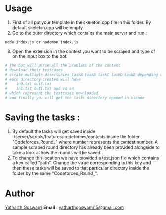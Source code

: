 # Usage
1. First of all put your template in the skeleton.cpp file in this folder. By default skeleton.cpp will be empty.
2. Go to the outer directory which contains the main server and run :
```
node index.js or nodemon index.js
```
3. Open the extension in the contest you want to be scraped and type cf on the input box to the bot.
```bash
# The bot will parse all the problems of the contest
# download their testcases
# create multiple directories taskA taskB taskC taskD taskE depending on the number of problems in contest
# each directory created will have 
#    in0.txt out0.txt 
#    in1.txt out1.txt and so on 
# which represent the testcases downloaded
# and finally you will get the tasks directory opened in vscode
```
# Saving the tasks :
1. By default the tasks will get saved inside ./server/scripts/features/codeforces/contests inside the folder "Codeforces_Round_<num>" where number represents the contest number.
A sample scraped round directory has already been provided alongside to take a look at how the rounds will be saved.
2. To change this location we have provided a test.json file which contains a key called "path". Change the value corresponding to this key and then these tasks will be saved to that particular directory inside the folder by the name "Codeforces_Round_<num>".

# Author 
[Yatharth Goswami](https://github.com/yatharth0610)
**Email** : yatharthgoswami15@gmail.com

